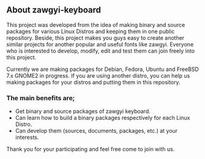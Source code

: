 ## About zawgyi-keyboard ##

This project was developed from the idea of making binary and source packages for various Linux Distros and keeping them in one public repository. Beside, this project makes you guys easy to create another similar projects for another popular and useful fonts like zawgyi. Everyone who is interested to develop, modify, edit and test them can join freely into this project.

Currently we are making packages for Debian, Fedora, Ubuntu and FreeBSD 7.x GNOME2 in progress. If you are using another distro, you can help us making packages for your distros and putting them in this repository.


### The main benefits are; ###

  * Get binary and source packages of zawgyi keyboard.
  * Can learn how to build a binary packages respectively for each Linux Distro.
  * Can develop them (sources, documents, packages, etc.) at your interests.

Thank you for your participating and feel free come to join with us.